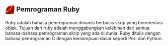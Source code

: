 <h2><img align="center" alt="ruby" height="30" width="30" src="https://raw.githubusercontent.com/devicons/devicon/master/icons/ruby/ruby-original.svg">&nbsp;Pemrograman Ruby</h2>

<p>Ruby adalah bahasa pemrograman dinamis berbasis skrip yang berorientasi objek. Tujuan dari ruby adalah menggabungkan kelebihan dari semua bahasa-bahasa pemrograman skrip yang ada di dunia. Ruby ditulis dengan bahasa pemrograman C dengan kemampuan dasar seperti Perl dan Python.</p>
